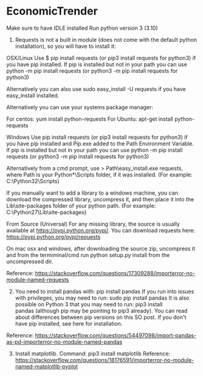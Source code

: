 # EconomicTrender

Make sure to have IDLE installed
Run python version 3 (3.10)
1) Requests is not a built in module (does not come with the default python installation), so you will have to install it:

OSX/Linux
Use $ pip install requests (or pip3 install requests for python3) if you have pip installed. If pip is installed but not in your path you can use python -m pip install requests (or python3 -m pip install requests for python3)

Alternatively you can also use sudo easy_install -U requests if you have easy_install installed.

Alternatively you can use your systems package manager:

For centos: yum install python-requests For Ubuntu: apt-get install python-requests

Windows
Use pip install requests (or pip3 install requests for python3) if you have pip installed and Pip.exe added to the Path Environment Variable. If pip is installed but not in your path you can use python -m pip install requests (or python3 -m pip install requests for python3)

Alternatively from a cmd prompt, use > Path\easy_install.exe requests, where Path is your Python*\Scripts folder, if it was installed. (For example: C:\Python32\Scripts)

If you manually want to add a library to a windows machine, you can download the compressed library, uncompress it, and then place it into the Lib\site-packages folder of your python path. (For example: C:\Python27\Lib\site-packages)

From Source (Universal)
For any missing library, the source is usually available at https://pypi.python.org/pypi/. You can download requests here: https://pypi.python.org/pypi/requests

On mac osx and windows, after downloading the source zip, uncompress it and from the termiminal/cmd run python setup.py install from the uncompressed dir.

Reference: https://stackoverflow.com/questions/17309288/importerror-no-module-named-requests


2) You need to install pandas with:
pip install pandas
If you run into issues with privileges, you may need to run:
sudo pip install pandas
It is also possible on Python 3 that you may need to run:
pip3 install pandas (although pip may be pointing to pip3 already). You can read about differences between pip versions on this SO post.
If you don't have pip installed, see here for installation.

Reference: https://stackoverflow.com/questions/54497098/import-pandas-as-pd-importerror-no-module-named-pandas



3) Install matplotlib. Command: pip3 install matplotlib
Reference: https://stackoverflow.com/questions/18176591/importerror-no-module-named-matplotlib-pyplot

